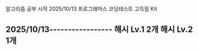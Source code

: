 알고리즘 공부 시작 2025/10/13
프로그래머스 코딩테스트 고득점 Kit

2025/10/13-----------------
해시 Lv.1 2개
해시 Lv.2 1개
---------------------------
